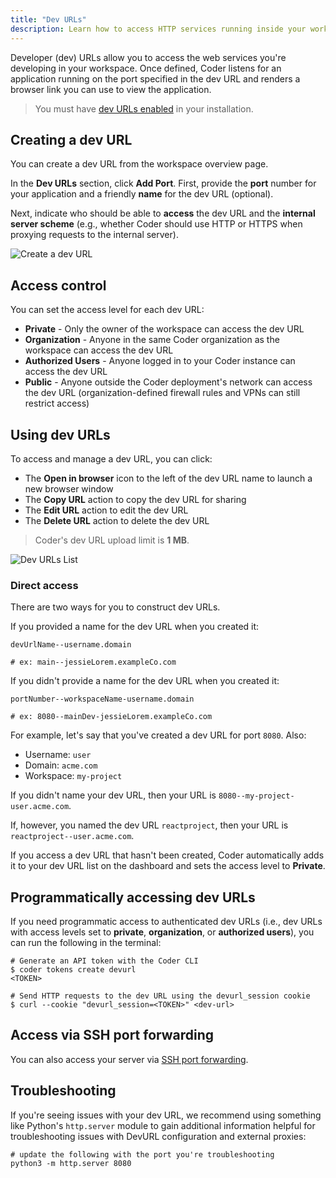 ```yaml
---
title: "Dev URLs"
description: Learn how to access HTTP services running inside your workspace.
---
```


Developer (dev) URLs allow you to access the web services you're developing in
your workspace. Once defined, Coder listens for an application running on the
port specified in the dev URL and renders a browser link you can use to view the
application.

> You must have [dev URLs enabled](../admin/devurls.md) in your installation.

## Creating a dev URL

You can create a dev URL from the workspace overview page.

In the **Dev URLs** section, click **Add Port**. First, provide the **port**
number for your application and a friendly **name** for the dev URL (optional).

Next, indicate who should be able to **access** the dev URL and the **internal
server scheme** (e.g., whether Coder should use HTTP or HTTPS when proxying
requests to the internal server).

![Create a dev URL](../assets/workspaces/create-devurl.png)

## Access control

You can set the access level for each dev URL:

- **Private** - Only the owner of the workspace can access the dev URL
- **Organization** - Anyone in the same Coder organization as the workspace can
  access the dev URL
- **Authorized Users** - Anyone logged in to your Coder instance can access the
  dev URL
- **Public** - Anyone outside the Coder deployment's network can access the dev
  URL (organization-defined firewall rules and VPNs can still restrict access)

## Using dev URLs

To access and manage a dev URL, you can click:

- The **Open in browser** icon to the left of the dev URL name to launch a new
  browser window
- The **Copy URL** action to copy the dev URL for sharing
- The **Edit URL** action to edit the dev URL
- The **Delete URL** action to delete the dev URL

> Coder's dev URL upload limit is **1 MB**.

![Dev URLs List](../assets/workspaces/create-devurl.png)

### Direct access

There are two ways for you to construct dev URLs.

If you provided a name for the dev URL when you created it:

```text
devUrlName--username.domain

# ex: main--jessieLorem.exampleCo.com
```

If you didn't provide a name for the dev URL when you created it:

```text
portNumber--workspaceName-username.domain

# ex: 8080--mainDev-jessieLorem.exampleCo.com
```

For example, let's say that you've created a dev URL for port `8080`. Also:

- Username: `user`
- Domain: `acme.com`
- Workspace: `my-project`

If you didn't name your dev URL, then your URL is
`8080--my-project-user.acme.com`.

If, however, you named the dev URL `reactproject`, then your URL is
`reactproject--user.acme.com`.

If you access a dev URL that hasn't been created, Coder automatically adds it to
your dev URL list on the dashboard and sets the access level to **Private**.

## Programmatically accessing dev URLs

If you need programmatic access to authenticated dev URLs (i.e., dev URLs with
access levels set to **private**, **organization**, or **authorized users**),
you can run the following in the terminal:

```console
# Generate an API token with the Coder CLI
$ coder tokens create devurl
<TOKEN>

# Send HTTP requests to the dev URL using the devurl_session cookie
$ curl --cookie "devurl_session=<TOKEN>" <dev-url>
```

## Access via SSH port forwarding

You can also access your server via
[SSH port forwarding](ssh.md#forwarding-dev-urls).

## Troubleshooting

If you're seeing issues with your dev URL, we recommend using something like
Python's `http.server` module to gain additional information helpful for
troubleshooting issues with DevURL configuration and external proxies:

```console
# update the following with the port you're troubleshooting
python3 -m http.server 8080
```
